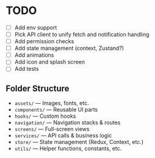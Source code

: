 # TODO

- [ ] Add env support
- [ ] Pick API client to unify fetch and notification handling
- [ ] Add permission checks
- [ ] Add state management (context, Zustand?)
- [ ] Add animations
- [ ] Add icon and splash screen
- [ ] Add tests

## Folder Structure

- `assets/` — Images, fonts, etc.
- `components/` — Reusable UI parts
- `hooks/` — Custom hooks
- `navigation/` — Navigation stacks & routes
- `screens/` — Full-screen views
- `services/` — API calls & business logic
- `store/` — State management (Redux, Context, etc.)
- `utils/` — Helper functions, constants, etc.
